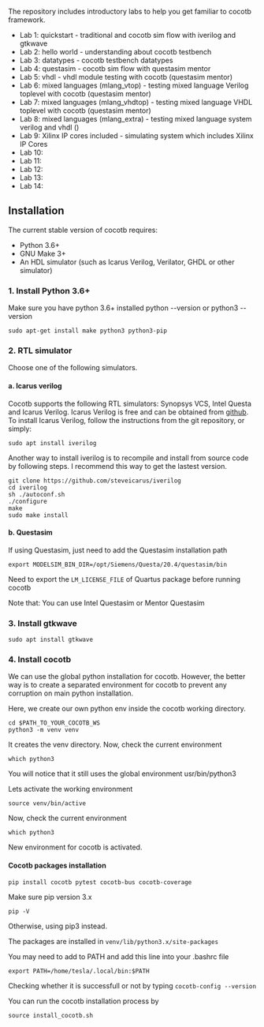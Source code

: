 The repository includes introductory labs to help you get familiar to cocotb framework. 

* Lab 1: quickstart - traditional and cocotb sim flow with iverilog and gtkwave
* Lab 2: hello world - understanding about cocotb testbench
* Lab 3: datatypes - cocotb testbench datatypes
* Lab 4: questasim - cocotb sim flow with questasim mentor
* Lab 5: vhdl - vhdl module testing with cocotb (questasim mentor)
* Lab 6: mixed languages (mlang_vtop) - testing mixed language Verilog toplevel with cocotb (questasim mentor)
* Lab 7: mixed languages (mlang_vhdtop) - testing mixed language VHDL toplevel with cocotb (questasim mentor)
* Lab 8: mixed languages (mlang_extra) - testing mixed language system verilog and vhdl ()
* Lab 9: Xilinx IP cores included - simulating system which includes Xilinx IP Cores
* Lab 10:
* Lab 11:
* Lab 12:
* Lab 13:
* Lab 14:

## Installation

The current stable version of cocotb requires:

* Python 3.6+
* GNU Make 3+
* An HDL simulator (such as Icarus Verilog, Verilator, GHDL or other simulator)

### 1. Install Python 3.6+

Make sure you have python 3.6+ installed python --version or python3 --version

`sudo apt-get install make python3 python3-pip`

### 2. RTL simulator

Choose one of the following simulators.

#### a. Icarus verilog

Cocotb supports the following RTL simulators: Synopsys VCS, Intel Questa and Icarus Verilog. Icarus Verilog is free and can be obtained from [github](https://github.com/steveicarus/iverilog). To install Icarus Verilog, follow the instructions from the git repository, or simply:

`sudo apt install iverilog`

Another way to install iverilog is to recompile and install from source code by following steps. I recommend this way to get the lastest version.

```
git clone https://github.com/steveicarus/iverilog
cd iverilog
sh ./autoconf.sh
./configure
make
sudo make install
```

#### b. Questasim
If using Questasim, just need to add the Questasim installation path

`export MODELSIM_BIN_DIR=/opt/Siemens/Questa/20.4/questasim/bin`

Need to export the `LM_LICENSE_FILE` of Quartus package before running cocotb

Note that: You can use Intel Questasim or Mentor Questasim

### 3. Install gtkwave

`sudo apt install gtkwave`


### 4. Install cocotb

We can use the global python installation for cocotb. However, the better way is to create a separated environment for cocotb to prevent any corruption on main python installation.

Here, we create our own python env inside the cocotb working directory.

```
cd $PATH_TO_YOUR_COCOTB_WS
python3 -m venv venv
```

It creates the venv directory. Now, check the current environment

`which python3`

You will notice that it still uses the global environment usr/bin/python3

Lets activate the working environment

`source venv/bin/active`

Now, check the current environment

`which python3`

New environment for cocotb is activated.

#### Cocotb packages installation

`pip install cocotb pytest cocotb-bus cocotb-coverage`

Make sure pip version 3.x

`pip -V`

Otherwise, using pip3 instead.

The packages are installed in `venv/lib/python3.x/site-packages`

You may need to add to PATH and add this line into your .bashrc file

`export PATH=/home/tesla/.local/bin:$PATH`

Checking whether it is successfull or not by typing `cocotb-config --version`

You can run the cocotb installation process by

`source install_cocotb.sh`


